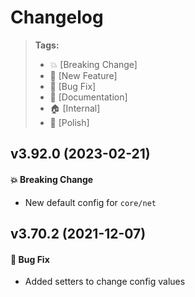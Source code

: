 Changelog
=========

> **Tags:**
> - :boom:       [Breaking Change]
> - :rocket:     [New Feature]
> - :bug:        [Bug Fix]
> - :memo:       [Documentation]
> - :house:      [Internal]
> - :nail_care:  [Polish]

## v3.92.0 (2023-02-21)

#### :boom: Breaking Change

* New default config for `core/net`

## v3.70.2 (2021-12-07)

#### :bug: Bug Fix

* Added setters to change config values
